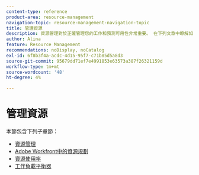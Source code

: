 ```yaml
---
content-type: reference
product-area: resource-management
navigation-topic: resource-management-navigation-topic
title: 管理資源
description: 資源管理對於正確管理您的工作和預測可用性非常重要。 在下列文章中瞭解如何規劃和排程您的資源以進行工作。
author: Alina
feature: Resource Management
recommendations: noDisplay, noCatalog
exl-id: 6f8b3f4a-acdc-4d15-95f7-c71b85d5a8d3
source-git-commit: 95679dd71ef7e4991853e63573a387f26321159d
workflow-type: tm+mt
source-wordcount: '48'
ht-degree: 4%

---
```


# 管理資源

本節包含下列子章節：

* [資源管理](../resource-mgmt/resource-mgmt-overview/resource-management-overview.md)
* [Adobe Workfront中的資源規劃](../resource-mgmt/resource-planning/resource-planning-overview.md)
* [資源使用率](../resource-mgmt/resource-utilization/resource-utilization.md)
* [工作負載平衡器](../resource-mgmt/workload-balancer/workload-balancer.md)
